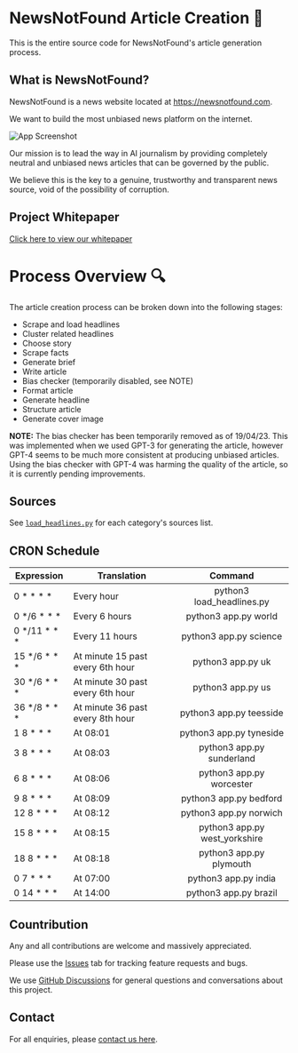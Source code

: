# NewsNotFound Article Creation 📰

This is the entire source code for NewsNotFound's article generation process. 

## What is NewsNotFound?

NewsNotFound is a news website located at https://newsnotfound.com.

We want to build the most unbiased news platform on the internet.

![App Screenshot](http://newsnotfound.com/wp-content/uploads/2023/04/1677003418639-jpeg-e1682077026373.webp)

Our mission is to lead the way in AI journalism by providing completely neutral and unbiased news articles that can be governed by the public.

We believe this is the key to a genuine, trustworthy and transparent news source, void of the possibility of corruption.

## Project Whitepaper

[Click here to view our whitepaper](https://newsnotfound.com/whitepaper/)


# Process Overview 🔍

The article creation process can be broken down into the following stages:

- Scrape and load headlines
- Cluster related headlines
- Choose story
- Scrape facts
- Generate brief
- Write article
- Bias checker (temporarily disabled, see NOTE)
- Format article
- Generate headline
- Structure article
- Generate cover image

**NOTE:** The bias checker has been temporarily removed as of 19/04/23. This was implemented when we used GPT-3 for generating the article, however GPT-4 seems to be much more consistent at producing unbiased articles. Using the bias checker with GPT-4 was harming the quality of the article, so it is currently pending improvements.

## Sources

See [`load_headlines.py`](https://github.com/joshwallerr/newsnotfound/blob/main/load_headlines.py) for each category's sources list.

## CRON Schedule

| Expression   | Translation                      |            Command            |
|--------------|----------------------------------|:-----------------------------:|
| 0 * * * *    | Every hour                       | python3 load_headlines.py     |
| 0 */6 * * *  | Every 6 hours                    | python3 app.py world          |
| 0 */11 * * * | Every 11 hours                   | python3 app.py science        |
| 15 */6 * * * | At minute 15 past every 6th hour | python3 app.py uk             |
| 30 */6 * * * | At minute 30 past every 6th hour | python3 app.py us             |
| 36 */8 * * * | At minute 36 past every 8th hour | python3 app.py teesside       |
| 1 8 * * *    | At 08:01                         | python3 app.py tyneside       |
| 3 8 * * *    | At 08:03                         | python3 app.py sunderland     |
| 6 8 * * *    | At 08:06                         | python3 app.py worcester      |
| 9 8 * * *    | At 08:09                         | python3 app.py bedford        |
| 12 8 * * *   | At 08:12                         | python3 app.py norwich        |
| 15 8 * * *   | At 08:15                         | python3 app.py west_yorkshire |
| 18 8 * * *   | At 08:18                         | python3 app.py plymouth       |
| 0 7 * * *    | At 07:00                         | python3 app.py india          |
| 0 14 * * *   | At 14:00                         | python3 app.py brazil         |

## Countribution

Any and all contributions are welcome and massively appreciated.

Please use the [Issues](https://github.com/joshwallerr/newsnotfound/issues) tab for tracking feature requests and bugs.

We use [GitHub Discussions](https://github.com/joshwallerr/newsnotfound/discussions) for general questions and conversations about this project.

## Contact

For all enquiries, please [contact us here](https://newsnotfound.com/contact/).